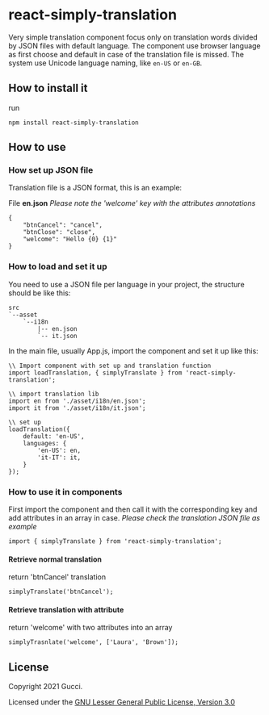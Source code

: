 # react-simply-translation

Very simple translation component focus only on translation words divided by JSON files with default language. 
The component use browser language as first choose and default in case of the translation file is missed.
The system use Unicode language naming, like `en-US` or `en-GB`.
## How to install it

run
```
npm install react-simply-translation
```
## How to use

### How set up JSON file

Translation file is a JSON format, this is an example:


File **en.json**
*Please note the 'welcome' key with the attributes annotations*
```
{
    "btnCancel": "cancel",
    "btnClose": "close",
    "welcome": "Hello {0} {1}"
}
```

### How to load and set it up

You need to use a JSON file per language in your project, the structure should be like this:

```
src
`--asset
    `--i18n
        |-- en.json
        `-- it.json
```


In the main file, usually App.js, import the component and set it up like this:

```
\\ Import component with set up and translation function
import loadTranslation, { simplyTranslate } from 'react-simply-translation';

\\ import translation lib
import en from './asset/i18n/en.json';
import it from './asset/i18n/it.json';

\\ set up
loadTranslation({
    default: 'en-US',
    languages: {
        'en-US': en,
        'it-IT': it,
    }
});
```

### How to use it in components

First import the component and then call it with the corresponding key and add attributes in an array in case.
*Please check the translation JSON file as example*

```
import { simplyTranslate } from 'react-simply-translation';
```

#### Retrieve normal translation
return 'btnCancel' translation
```
simplyTranslate('btnCancel');

```

#### Retrieve translation with attribute
return 'welcome' with two attributes into an array
```
simplyTrasnlate('welcome', ['Laura', 'Brown']);
```
## License

Copyright 2021 Gucci.

Licensed under the [GNU Lesser General Public License, Version 3.0](http://www.gnu.org/licenses/lgpl.txt)
